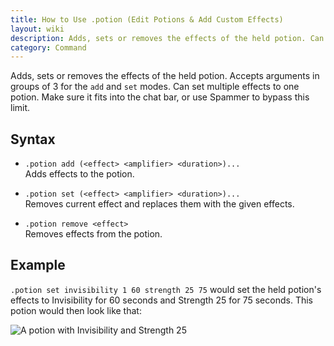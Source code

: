 ```yaml
---
title: How to Use .potion (Edit Potions & Add Custom Effects)
layout: wiki
description: Adds, sets or removes the effects of the held potion. Can modify multiple effects at once in the `add` and `set` modes.
category: Command
---
```

Adds, sets or removes the effects of the held potion. Accepts arguments in groups of 3 for the `add` and `set` modes. Can set multiple effects to one potion. Make sure it fits into the chat bar, or use Spammer to bypass this limit.

## Syntax
- `.potion add (<effect> <amplifier> <duration>)...`  
Adds effects to the potion.

- `.potion set (<effect> <amplifier> <duration>)...`  
Removes current effect and replaces them with the given effects.

- `.potion remove <effect>`  
Removes effects from the potion.

## Example
`.potion set invisibility 1 60 strength 25 75` would set the held potion's effects to Invisibility for 60 seconds and Strength 25 for 75 seconds. This potion would then look like that:

![A potion with Invisibility and Strength 25](https://cloud.githubusercontent.com/assets/11584045/8901300/74b61982-3450-11e5-9f3a-0a69402c380c.jpg)
